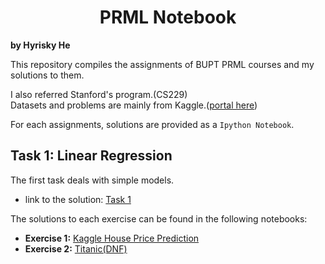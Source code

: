 # <center> PRML Notebook
**by Hyrisky He**

This repository compiles the assignments of BUPT PRML courses and my solutions to them.

I also referred Stanford's program.(CS229)\
Datasets and problems are mainly from Kaggle.([portal here](https://www.kaggle.com/))

For each assignments, solutions are provided as a `Ipython Notebook`.

## Task 1: Linear Regression

The first task deals with simple models.
- link to the solution: [Task 1](https://github.com/Hyr1sky/PRML/tree/main/Task%201)

The solutions to each exercise can be found in the following notebooks:
- **Exercise 1:** [Kaggle House Price Prediction](https://github.com/Hyr1sky/PRML/blob/main/Task%201/KaggleHousePrice.ipynb)
- **Exercise 2:** [Titanic(DNF)](https://github.com/Hyr1sky/PRML/blob/main/Task%201/Titanic(DNF).ipynb)